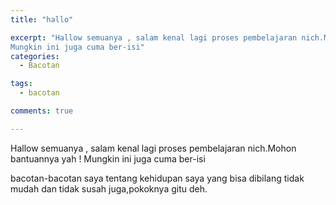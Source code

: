```yaml
---
title: "hallo"

excerpt: "Hallow semuanya , salam kenal lagi proses pembelajaran nich.Mohon bantuannya yah !
Mungkin ini juga cuma ber-isi"
categories:
  - Bacotan

tags:
  - bacotan

comments: true

---
```


Hallow semuanya , salam kenal lagi proses pembelajaran nich.Mohon bantuannya yah !
Mungkin ini juga cuma ber-isi
<!-- more -->
bacotan-bacotan saya tentang kehidupan saya yang bisa dibilang tidak mudah dan tidak susah juga,pokoknya gitu deh.
